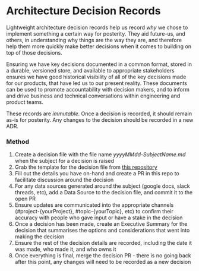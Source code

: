 # Architecture Decision Records

Lightweight architecture decision records help us record _why_ we chose to implement something a certain way for posterity. They aid future-us, and others, in understanding why things are the way they are, and therefore help them more quickly make better decisions when it comes to building on top of those decisions.

Ensuring we have key decisions documented in a common format, stored in a durable, versioned store, and available to appropriate stakeholders ensures we have good historical visibility of all of the key decisions made for our products, that have led us to our present reality. These documents can be used to promote accountability with decision makers, and to inform and drive business and technical conversations within engineering and product teams.

These records are _immutable_. Once a decision is recorded, it should remain as-is for posterity. Any changes to the decision should be recorded in a new ADR.

### Method

1. Create a decision file with the file name _yyyyMMdd-SubjectName.md_ when the subject for a decision is raised
2. Grab the template for the decision file from [this repository](template.md)
3. Fill out the details you have on-hand and create a PR in this repo to facilitate discussion around the decision
4. For any data sources generated around the subject (google docs, slack threads, etc), add a Data Source to the decision file, and commit it to the open PR
5. Ensure updates are communicated into the appropriate channels (#project-{yourProject}, #topic-{yourTopic}, etc) to confirm their accuracy with people who gave input or have a stake in the decision
6. Once a decision has been made, create an Executive Summary for the decision that summarises the options and considerations that went into making the decision
7. Ensure the rest of the decision details are recorded, including the date it was made, who made it, and who owns it
8. Once everything is final, merge the decision PR - there is no going back after this point, any changes will need to be recorded as a new decision
